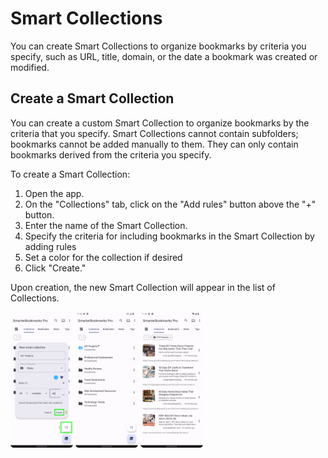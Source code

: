 # Smart Collections

You can create Smart Collections to organize bookmarks by criteria you specify, such as URL, title, domain, or the date a bookmark was created or modified.

## Create a Smart Collection

You can create a custom Smart Collection to organize bookmarks by the criteria that you specify. Smart Collections cannot contain subfolders; bookmarks cannot be added manually to them. They can only contain bookmarks derived from the criteria you specify.

To create a Smart Collection:

1. Open the app.
2. On the "Collections" tab, click on the "Add rules" button above the "+" button.
3. Enter the name of the Smart Collection.
4. Specify the criteria for including bookmarks in the Smart Collection by adding rules
5. Set a color for the collection if desired
6. Click "Create."

Upon creation, the new Smart Collection will appear in the list of Collections.

<p float="left">
    <img src="../assets/3.png" alt="Creating a smart collection" width="100"/>
    <img src="../assets/4.png" alt="List with a smart collection" width="100"/>
    <img src="../assets/5.png" alt="Contents of a smart collection" width="100"/>
</p>
